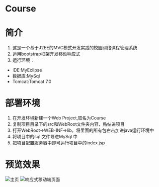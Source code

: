 # Course
# 简介
1. 这是一个基于J2EE的MVC模式开发实践的校园网络课程管理系统
2. 运用bootstrap框架开发移动响应式
3. 运行环境：
* IDE:MyEclipse
* 数据库:MySql
* Tomcat:Tomcat 7.0
# 部署环境
1. 在开发环境新建一个Web Project,取名为Course
2. 复制项目目录下的src和WebRoot文件夹内容，粘帖进项目
3. 打开WebRoot->WEB-INF->lib，将里面的所有包右击加进java运行环境中
4. 将项目中的sql 文件导进MySql 中
5. 把项目配置服务器中即可运行项目中的index.jsp
# 预览效果
![主页](https://github.com/pzhiquan/Course/blob/master/WebRoot/images/course1.gif?raw=true)
![响应式移动端页面](https://github.com/pzhiquan/Course/blob/master/WebRoot/images/course-bs.gif?raw=true)
